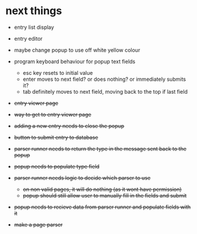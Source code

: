 # next things
- entry list display
- entry editor

- maybe change popup to use off white yellow colour
- program keyboard behaviour for popup text fields
    - esc key resets to initial value
    - enter moves to next field? or does nothing? or immediately submits it?
    - tab definitely moves to next field, moving back to the top if last field

- ~~entry viewer page~~
- ~~way to get to entry viewer page~~
- ~~adding a new entry needs to close the popup~~
- ~~button to submit entry to database~~
- ~~parser runner needs to return the type in the message sent back to the popup~~
- ~~popup needs to populate type field~~
- ~~parser runner needs logic to decide which parser to use~~
    - ~~on non valid pages, it will do nothing (as it wont have permission)~~
    - ~~popup should still allow user to manually fill in the fields and submit~~
- ~~popup needs to recieve data from parser runner and populate fields with it~~
- ~~make a page parser~~